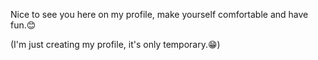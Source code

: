 Nice to see you here on my profile, make yourself comfortable and have fun.😊

(I'm just creating my profile, it's only temporary.😁)
